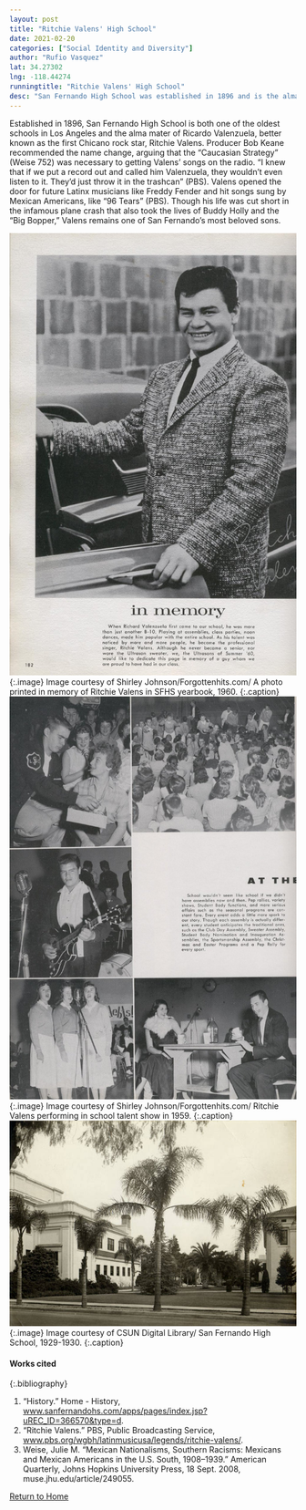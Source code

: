 ```yaml
---
layout: post
title: "Ritchie Valens' High School"
date: 2021-02-20
categories: ["Social Identity and Diversity"]
author: "Rufio Vasquez"
lat: 34.27302
lng: -118.44274
runningtitle: "Ritchie Valens' High School"
desc: "San Fernando High School was established in 1896 and is the alma mater of Ritchie Valens, singer of 'La Bamba.'"
---
```

Established in 1896, San Fernando High School is both one of the oldest schools in Los Angeles and the alma mater of Ricardo Valenzuela, better known as the first Chicano rock star, Ritchie Valens. Producer Bob Keane recommended the name change, arguing that the “Caucasian Strategy” (Weise 752) was necessary to getting Valens’ songs on the radio. “I knew that if we put a record out and called him Valenzuela, they wouldn’t even listen to it. They’d just throw it in the trashcan” (PBS). Valens opened the door for future Latinx musicians like Freddy Fender and hit songs sung by Mexican Americans, like “96 Tears” (PBS). Though his life was cut short in the infamous plane crash that also took the lives of Buddy Holly and the “Big Bopper,” Valens remains one of San Fernando’s most beloved sons.

![San Fernando H.S. Yearbook 1960](images/RitchieVallensHighSchool_Pin1_Image1.jpg)
   {:.image} 
Image courtesy of Shirley Johnson/Forgottenhits.com/ A photo printed in memory of Ritchie Valens in SFHS yearbook, 1960.
   {:.caption} 
![San Fernando H.S. Yearbook 1959](images/RitchieVallensHighSchool_Pin1_Image2.jpg)
   {:.image} 
Image courtesy of Shirley Johnson/Forgottenhits.com/ Ritchie Valens performing in school talent show in 1959.
   {:.caption} 
![San Fernando H.S. Yearbook 1930](images//RitchieVallensHighSchool_Pin1_Image3.jpg)
   {:.image} 
Image courtesy of CSUN Digital Library/ San Fernando High School, 1929-1930.
   {:.caption}  

#### Works cited

{:.bibliography}
1. “History.” Home - History, www.sanfernandohs.com/apps/pages/index.jsp?uREC_ID=366570&type=d. 
2. “Ritchie Valens.” PBS, Public Broadcasting Service, www.pbs.org/wgbh/latinmusicusa/legends/ritchie-valens/. 
3. Weise, Julie M. “Mexican Nationalisms, Southern Racisms: Mexicans and Mexican Americans in the U.S. South, 1908–1939.” American Quarterly, Johns Hopkins University Press, 18 Sept. 2008, muse.jhu.edu/article/249055. 

[Return to Home](https://uclachicanxstudies.github.io/BarrioSuburbanisms/)
